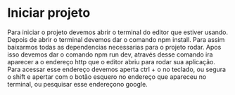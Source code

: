 # Iniciar projeto

Para iniciar o projeto devemos abrir o terminal do editor que estiver usando.
Depois de abrir o terminal devemos dar o comando npm install. Para assim baixarmos todas as dependencias necessarias para o projeto rodar.
Apos isso devemos dar o comando npm run dev, através desse comando ira aparecer a o endereço http que o editor abriu para rodar sua aplicação.
Para acessar esse endereço devemos aperta ctrl + o no teclado, ou segura o shift e apertar com o botão esquero no endereço que apareceu no terminal, ou pesquisar esse endereçono google.
